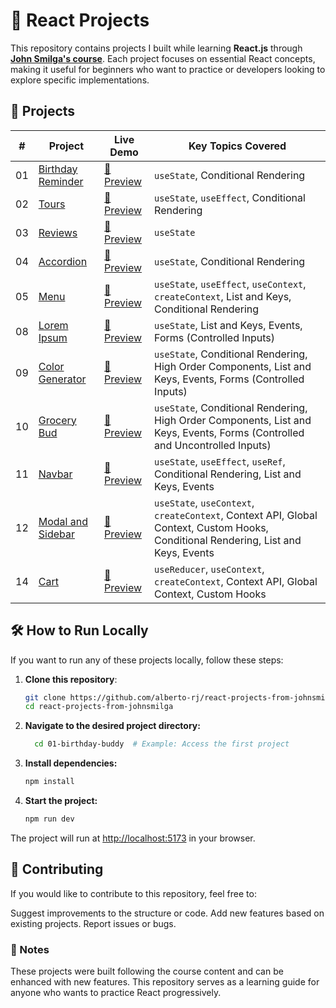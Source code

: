 # 🚀 React Projects

This repository contains projects I built while learning **React.js** through [**John Smilga's course**](https://www.udemy.com/course/react-tutorial-and-projects-course/?referralCode=FEE6A921AF07E2563CEF). Each project focuses on essential React concepts, making it useful for beginners who want to practice or developers looking to explore specific implementations.

## 📂 Projects

| #   | Project                                  | Live Demo                                                  | Key Topics Covered                                                                                                                 |
| --- | ---------------------------------------- | ---------------------------------------------------------- | ---------------------------------------------------------------------------------------------------------------------------------- |
| 01  | [Birthday Reminder](./01-birthday-buddy) | [🔗 Preview](https://my-01-birthday-reminder.netlify.app/) | `useState`, Conditional Rendering                                                                                                  |
| 02  | [Tours](./02-tours)                      | [🔗 Preview](https://my-02-tours.netlify.app/)             | `useState`, `useEffect`, Conditional Rendering                                                                                     |
| 03  | [Reviews](./03-reviews)                  | [🔗 Preview](https://my-03-reviews.netlify.app/)           | `useState`                                                                                                                         |
| 04  | [Accordion](./04-accordion)              | [🔗 Preview](https://my-04-accordion.netlify.app/)         | `useState`, Conditional Rendering                                                                                                  |
| 05  | [Menu](./05-menu)                        | [🔗 Preview](https://my-05-menu.netlify.app/)              | `useState`, `useEffect`, `useContext`, `createContext`, List and Keys, Conditional Rendering                                       |
| 08  | [Lorem Ipsum](./08-lorem-ipsum)          | [🔗 Preview](https://my-08-lorem-ipsum.netlify.app/)       | `useState`, List and Keys, Events, Forms (Controlled Inputs)                                                                       |
| 09  | [Color Generator](./09-color-generator)  | [🔗 Preview](https://my-09-color-generator.netlify.app/)   | `useState`, Conditional Rendering, High Order Components, List and Keys, Events, Forms (Controlled Inputs)                         |
| 10  | [Grocery Bud](./10-grocery-bud)          | [🔗 Preview](https://my-10-grocery-bud.netlify.app/)       | `useState`, Conditional Rendering, High Order Components, List and Keys, Events, Forms (Controlled and Uncontrolled Inputs)        |
| 11  | [Navbar](./11-navbar)                    | [🔗 Preview](https://my-11-navbar.netlify.app/)            | `useState`, `useEffect`, `useRef`, Conditional Rendering, List and Keys, Events                                                    |
| 12  | [Modal and Sidebar](./12-sidebar-modal)  | [🔗 Preview](https://my-12-sidebar-modal.netlify.app/)     | `useState`, `useContext`, `createContext`, Context API, Global Context, Custom Hooks, Conditional Rendering, List and Keys, Events |
| 14  | [Cart](./14-cart)                        | [🔗 Preview](https://my-14-cart.netlify.app/)              | `useReducer`, `useContext`, `createContext`, Context API, Global Context, Custom Hooks                                             |

## 🛠 How to Run Locally

If you want to run any of these projects locally, follow these steps:

1. **Clone this repository**:

   ```bash
   git clone https://github.com/alberto-rj/react-projects-from-johnsmilga.git
   cd react-projects-from-johnsmilga
   ```

2. **Navigate to the desired project directory:**

   ```bash
     cd 01-birthday-buddy  # Example: Access the first project
   ```

3. **Install dependencies:**

   ```bash
   npm install
   ```

4. **Start the project:**

   ```bash
   npm run dev
   ```

The project will run at [http://localhost:5173](http://localhost:5173) in your browser.

## 🤝 Contributing

If you would like to contribute to this repository, feel free to:

Suggest improvements to the structure or code.
Add new features based on existing projects.
Report issues or bugs.

### 📌 Notes

These projects were built following the course content and can be enhanced with new features.
This repository serves as a learning guide for anyone who wants to practice React progressively.

